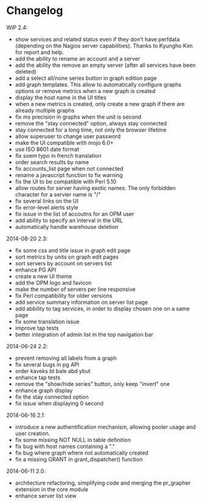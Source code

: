 Changelog
=========

WIP 2.4:
  - show services and related status even if they don't have perfdata (depending
    on the Nagios server capabilities). Thanks to Kyungho Kim for report and
    help.
  - add the ability to rename an account and a server
  - add the ability the remove an empty server (after all services have been
    deleted)
  - add a select all/none series button in graph edition page
  - add graph templates. This allow to automatically configure graphs options or remove metrics when a new graph is created
  - display the host name in the UI titles
  - when a new metrics is created, only create a new graph if there are already multiple graphs
  - fix ms precision in graphs when the unit is second
  - remove the "stay connected" option, always stay connected
  - stay connected for a long time, not only the browser lifetime
  - allow superuser to change user password
  - make the UI compatible with mojo 6.0+
  - use ISO 8601 date format
  - fix soem typo in french translation
  - order search results by name
  - fix accounts_list page when not connected
  - rename a javascript function to fix warning
  - fix the UI to be compatible with Perl 5.10
  - allow routes for server having exotic names. The only forbidden character for a servier name is "/"
  - fix several links on the UI
  - fix error-level alerts style
  - fix issue in the list of accoutns for an OPM user
  - add ability to specify an interval in the URL
  - automatically handle warehouse deletion

2014-08-20 2.3:
  - fix some css and title issue in graph edit page
  - sort metrics by units on graph edit pages
  - sort servers by account on servers list
  - enhance PG API
  - create a new UI theme
  - add the OPM logo and favicon
  - make the number of servers per line responsive
  - fix Perl compatibility for older versions
  - add service summary information on server list page
  - add abbility to tag services, in order to display chosen one on a same page
  - fix some translation issue
  - improve tap tests
  - better integration of admin list in the top navigation bar

2014-06-24 2.2:
  - prevent removing all labels from a graph
  - fix several bugs in pg API
  - order kaveks bt bale abd ybut
  - enhance tap tests
  - remove the "show/hide series" button, only keep "invert" one
  - enhance graph display
  - fix the stay connected option
  - fix issue when displaying 0 second

2014-06-16 2.1:
  - introduce a new authentification mechanism, allowing pooler usage and user creation.
  - fix some missing NOT NULL in table definition
  - fix bug with host names containing a "."
  - fix bug where graph where not automatically created
  - fix a missing GRANT in grant_dispatcher() function

2014-06-11 2.0:
  - architecture refactoring, simplifying code and merging the pr_grapher extension in the core module
  - enhance server list view
